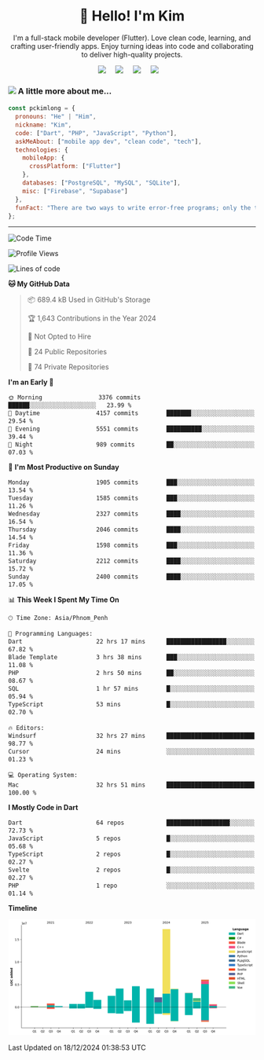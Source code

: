 <h1 align="center">👋 Hello! I'm Kim</h1>

<p align="center">
   I'm a full-stack mobile developer (Flutter). Love clean code, learning, and crafting user-friendly apps. Enjoy turning ideas into code and collaborating to deliver high-quality projects.
</p>

<p align="center">
  <a href="mailto:pochkimlong88@gmail.com"><img src="https://img.shields.io/badge/gmail-%23D14836.svg?&style=for-the-badge&logo=gmail&logoColor=white" /></a>&nbsp;&nbsp;&nbsp;&nbsp;
  <a href="https://t.me/pochkimlong/"><img src="https://img.shields.io/badge/telegram-%230077B5.svg?&style=for-the-badge&logo=telegram&logoColor=white" /></a>&nbsp;&nbsp;&nbsp;&nbsp;
  <a href="https://www.youtube.com/@PochKimlong/"><img src="https://img.shields.io/badge/youtube-%23dc2743.svg?&style=for-the-badge&logo=youtube&logoColor=white" /></a>&nbsp;&nbsp;&nbsp;&nbsp;
  <a href="https://www.tiktok.com/@pckimlong/"><img src="https://img.shields.io/badge/tiktok-%23000000.svg?&style=for-the-badge&logo=tiktok&logoColor=white" /></a>&nbsp;&nbsp;&nbsp;&nbsp;
</p>

### <img src="https://media.giphy.com/media/VgCDAzcKvsR6OM0uWg/giphy.gif" width="50"> A little more about me...  

```javascript
const pckimlong = {
  pronouns: "He" | "Him",
  nickname: "Kim",
  code: ["Dart", "PHP", "JavaScript", "Python"],
  askMeAbout: ["mobile app dev", "clean code", "tech"],
  technologies: {
    mobileApp: {
      crossPlatform: ["Flutter"]
    },
    databases: ["PostgreSQL", "MySQL", "SQLite"],
    misc: ["Firebase", "Supabase"]
  },
  funFact: "There are two ways to write error-free programs; only the third one works."
};
```
---

<!--START_SECTION:waka-->
![Code Time](http://img.shields.io/badge/Code%20Time-786%20hrs%2029%20mins-blue)

![Profile Views](http://img.shields.io/badge/Profile%20Views-0-blue)

![Lines of code](https://img.shields.io/badge/From%20Hello%20World%20I%27ve%20Written-26.2%20million%20lines%20of%20code-blue)

**🐱 My GitHub Data** 

> 📦 689.4 kB Used in GitHub's Storage 
 > 
> 🏆 1,643 Contributions in the Year 2024
 > 
> 🚫 Not Opted to Hire
 > 
> 📜 24 Public Repositories 
 > 
> 🔑 74 Private Repositories 
 > 
**I'm an Early 🐤** 

```text
🌞 Morning                3376 commits        ██████░░░░░░░░░░░░░░░░░░░   23.99 % 
🌆 Daytime                4157 commits        ███████░░░░░░░░░░░░░░░░░░   29.54 % 
🌃 Evening                5551 commits        ██████████░░░░░░░░░░░░░░░   39.44 % 
🌙 Night                  989 commits         ██░░░░░░░░░░░░░░░░░░░░░░░   07.03 % 
```
📅 **I'm Most Productive on Sunday** 

```text
Monday                   1905 commits        ███░░░░░░░░░░░░░░░░░░░░░░   13.54 % 
Tuesday                  1585 commits        ███░░░░░░░░░░░░░░░░░░░░░░   11.26 % 
Wednesday                2327 commits        ████░░░░░░░░░░░░░░░░░░░░░   16.54 % 
Thursday                 2046 commits        ████░░░░░░░░░░░░░░░░░░░░░   14.54 % 
Friday                   1598 commits        ███░░░░░░░░░░░░░░░░░░░░░░   11.36 % 
Saturday                 2212 commits        ████░░░░░░░░░░░░░░░░░░░░░   15.72 % 
Sunday                   2400 commits        ████░░░░░░░░░░░░░░░░░░░░░   17.05 % 
```


📊 **This Week I Spent My Time On** 

```text
🕑︎ Time Zone: Asia/Phnom_Penh

💬 Programming Languages: 
Dart                     22 hrs 17 mins      █████████████████░░░░░░░░   67.82 % 
Blade Template           3 hrs 38 mins       ███░░░░░░░░░░░░░░░░░░░░░░   11.08 % 
PHP                      2 hrs 50 mins       ██░░░░░░░░░░░░░░░░░░░░░░░   08.67 % 
SQL                      1 hr 57 mins        █░░░░░░░░░░░░░░░░░░░░░░░░   05.94 % 
TypeScript               53 mins             █░░░░░░░░░░░░░░░░░░░░░░░░   02.70 % 

🔥 Editors: 
Windsurf                 32 hrs 27 mins      █████████████████████████   98.77 % 
Cursor                   24 mins             ░░░░░░░░░░░░░░░░░░░░░░░░░   01.23 % 

💻 Operating System: 
Mac                      32 hrs 51 mins      █████████████████████████   100.00 % 
```

**I Mostly Code in Dart** 

```text
Dart                     64 repos            ██████████████████░░░░░░░   72.73 % 
JavaScript               5 repos             █░░░░░░░░░░░░░░░░░░░░░░░░   05.68 % 
TypeScript               2 repos             █░░░░░░░░░░░░░░░░░░░░░░░░   02.27 % 
Svelte                   2 repos             █░░░░░░░░░░░░░░░░░░░░░░░░   02.27 % 
PHP                      1 repo              ░░░░░░░░░░░░░░░░░░░░░░░░░   01.14 % 
```



**Timeline**

![Lines of Code chart](https://raw.githubusercontent.com/pckimlong/pckimlong/main/assets/bar_graph.png)


 Last Updated on 18/12/2024 01:38:53 UTC
<!--END_SECTION:waka-->

<!---
PochKimlong/PochKimlong is a ✨ special ✨ repository because its `README.md` (this file) appears on your GitHub profile.
You can click the Preview link to take a look at your changes.
--->
